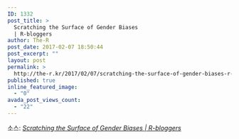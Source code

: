 ```yaml
---
ID: 1332
post_title: >
  Scratching the Surface of Gender Biases
  | R-bloggers
author: The-R
post_date: 2017-02-07 18:50:44
post_excerpt: ""
layout: post
permalink: >
  http://the-r.kr/2017/02/07/scratching-the-surface-of-gender-biases-r-bloggers/
published: true
inline_featured_image:
  - "0"
avada_post_views_count:
  - "22"
---
```

<p>소스: <em><a href="https://www.r-bloggers.com/scratching-the-surface-of-gender-biases/">Scratching the Surface of Gender Biases | R-bloggers</a></em></p>